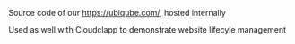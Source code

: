 Source code of our https://ubiqube.com/, hosted internally

Used as well with Cloudclapp to demonstrate website lifecyle management
